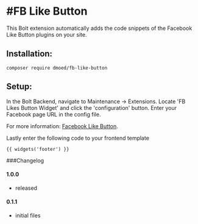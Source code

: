 #FB Like Button
==================
This Bolt extension automatically adds the code snippets of the Facebook Like Button plugins on your site.

## Installation:

```  
composer require dmoed/fb-like-button
```

## Setup: 

In the Bolt Backend, navigate to Maintenance -> Extensions. 
Locate 'FB Likes Button Widget' and click the 'configuration' button.
Enter your Facebook page URL in the config file.

For more information: [Facebook Like Button](https://developers.facebook.com/docs/plugins/like-button).

Lastly enter the following code to your frontend template

``` 
{{ widgets('footer') }}
```


###Changelog

#### 1.0.0

* released

#### 0.1.1

* initial files